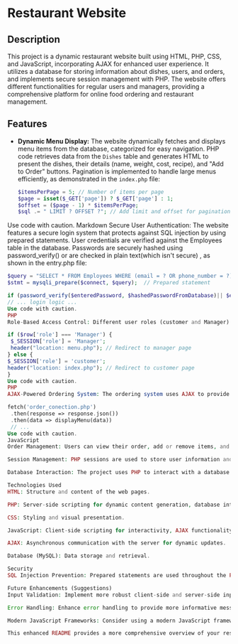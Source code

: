 # Restaurant Website

## Description

This project is a dynamic restaurant website built using HTML, PHP, CSS, and JavaScript, incorporating AJAX for enhanced user experience.  It utilizes a database for storing information about dishes, users, and orders, and implements secure session management with PHP. The website offers different functionalities for regular users and managers, providing a comprehensive platform for online food ordering and restaurant management.

## Features

* **Dynamic Menu Display:**  The website dynamically fetches and displays menu items from the database, categorized for easy navigation.  PHP code retrieves data from the `Dishes` table and generates HTML to present the dishes, their details (name, weight, cost, recipe), and "Add to Order" buttons.  Pagination is implemented to handle large menus efficiently, as demonstrated in the `index.php` file:

   ```php
   $itemsPerPage = 5; // Number of items per page
   $page = isset($_GET['page']) ? $_GET['page'] : 1;
   $offset = ($page - 1) * $itemsPerPage;
   $sql .= " LIMIT ? OFFSET ?"; // Add limit and offset for pagination
Use code with caution.
Markdown
Secure User Authentication: The website features a secure login system that protects against SQL injection by using prepared statements. User credentials are verified against the Employees table in the database. Passwords are securely hashed using password_verify() or are checked in plain text(which isn't secure) , as shown in the entry.php file:

   ```php
$query = "SELECT * FROM Employees WHERE (email = ? OR phone_number = ?)";
$stmt = mysqli_prepare($connect, $query);  // Prepared statement

if (password_verify($enteredPassword, $hashedPasswordFromDatabase)|| $enteredPassword == $hashedPasswordFromDatabase) { // Secure password check
// ... login logic ...
Use code with caution.
PHP
Role-Based Access Control: Different user roles (customer and Manager) have distinct permissions. Customers can view the menu, place orders, and manage their account information. Managers have additional privileges to modify database content, including the menu, user details, and other restaurant data. This is implemented using session variables in PHP:

if ($row['role'] === 'Manager') {
    $_SESSION['role'] = 'Manager';
    header("location: menu.php"); // Redirect to manager page
} else {
   $_SESSION['role'] = 'customer';
   header("location: index.php"); // Redirect to customer page
}
Use code with caution.
PHP
AJAX-Powered Ordering System: The ordering system uses AJAX to provide a seamless user experience. Users can add dishes to their order dynamically without page reloads. The ord_script.js file demonstrates how AJAX requests are made to order_conection.php to fetch and display menu items:

fetch('order_conection.php')
    .then(response => response.json())
    .then(data => displayMenu(data))
    // ...
Use code with caution.
JavaScript
Order Management: Users can view their order, add or remove items, and see the total cost updated in real time. The ord_script.js file handles this functionality. The order is then sent to the server for processing using another AJAX call, enhancing the user experience with dynamic updates.

Session Management: PHP sessions are used to store user information and maintain login status. Session security is enhanced by setting appropriate session parameters, like session.gc_probability, as seen in multiple PHP files.

Database Interaction: The project uses PHP to interact with a database (presumably MySQL). Prepared statements are used to prevent SQL injection vulnerabilities, ensuring data security.

Technologies Used
HTML: Structure and content of the web pages.

PHP: Server-side scripting for dynamic content generation, database interaction, and session management.

CSS: Styling and visual presentation.

JavaScript: Client-side scripting for interactivity, AJAX functionality, and DOM manipulation.

AJAX: Asynchronous communication with the server for dynamic updates.

Database (MySQL): Data storage and retrieval.

Security
SQL Injection Prevention: Prepared statements are used throughout the PHP code to protect against SQL injection.

Future Enhancements (Suggestions)
Input Validation: Implement more robust client-side and server-side input validation to prevent potential security issues and improve data integrity.

Error Handling: Enhance error handling to provide more informative messages to users and log errors for debugging.

Modern JavaScript Frameworks: Consider using a modern JavaScript framework (like React, Vue, or Angular) to improve front-end development and maintainability.

This enhanced README provides a more comprehensive overview of your restaurant website project, highlighting its features, security measures, and technologies used. It also offers suggestions for future improvements. Remember to replace placeholder image paths and update the repository URL if needed.